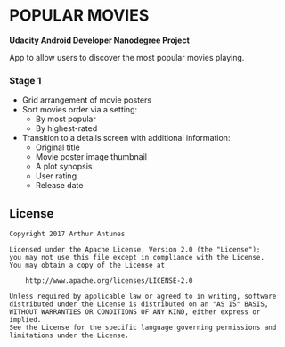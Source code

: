 # POPULAR MOVIES 

**Udacity Android Developer Nanodegree Project**

App to allow users to discover the most popular movies playing.

### Stage 1

+ Grid arrangement of movie posters
+ Sort movies order via a setting:
  + By most popular 
  + By highest-rated
+ Transition to a details screen with additional information:
  + Original title
  + Movie poster image thumbnail
  + A plot synopsis
  + User rating
  + Release date

## License

    Copyright 2017 Arthur Antunes

    Licensed under the Apache License, Version 2.0 (the "License");
    you may not use this file except in compliance with the License.
    You may obtain a copy of the License at

        http://www.apache.org/licenses/LICENSE-2.0

    Unless required by applicable law or agreed to in writing, software
    distributed under the License is distributed on an "AS IS" BASIS,
    WITHOUT WARRANTIES OR CONDITIONS OF ANY KIND, either express or implied.
    See the License for the specific language governing permissions and
    limitations under the License.